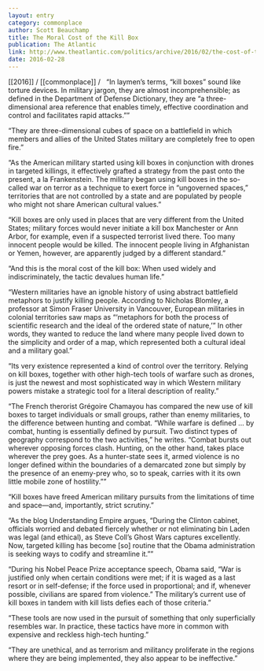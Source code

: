 ```yaml
---
layout: entry
category: commonplace
author: Scott Beauchamp
title: The Moral Cost of the Kill Box
publication: The Atlantic
link: http://www.theatlantic.com/politics/archive/2016/02/the-cost-of-the-kill-box/470751/
date: 2016-02-28
---
```


[[2016]] / [[commonplace]] / 
 
“In laymen’s terms, “kill boxes” sound like torture devices. In military jargon, they are almost incomprehensible; as defined in the Department of Defense Dictionary, they are “a three-dimensional area reference that enables timely, effective coordination and control and facilitates rapid attacks.””

“They are three-dimensional cubes of space on a battlefield in which members and allies of the United States military are completely free to open fire.”

“As the American military started using kill boxes in conjunction with drones in targeted killings, it effectively grafted a strategy from the past onto the present, a la Frankenstein. The military began using kill boxes in the so-called war on terror as a technique to exert force in “ungoverned spaces,” territories that are not controlled by a state and are populated by people who might not share American cultural values.”

“Kill boxes are only used in places that are very different from the United States; military forces would never initiate a kill box Manchester or Ann Arbor, for example, even if a suspected terrorist lived there. Too many innocent people would be killed. The innocent people living in Afghanistan or Yemen, however, are apparently judged by a different standard.”

“And this is the moral cost of the kill box: When used widely and indiscriminately, the tactic devalues human life.”

“Western militaries have an ignoble history of using abstract battlefield metaphors to justify killing people. According to Nicholas Blomley, a professor at Simon Fraser University in Vancouver, European militaries in colonial territories saw maps as “‘metaphors for both the process of scientific research and the ideal of the ordered state of nature,’” In other words, they wanted to reduce the land where many people lived down to the simplicity and order of a map, which represented both a cultural ideal and a military goal.”

“Its very existence represented a kind of control over the territory. Relying on kill boxes, together with other high-tech tools of warfare such as drones, is just the newest and most sophisticated way in which Western military powers mistake a strategic tool for a literal description of reality.”

“The French therorist Grégoire Chamayou has compared the new use of kill boxes to target individuals or small groups, rather than enemy militaries, to the difference between hunting and combat. “While warfare is defined … by combat, hunting is essentially defined by pursuit. Two distinct types of geography correspond to the two activities,” he writes. “Combat bursts out wherever opposing forces clash. Hunting, on the other hand, takes place wherever the prey goes. As a hunter-state sees it, armed violence is no longer defined within the boundaries of a demarcated zone but simply by the presence of an enemy-prey who, so to speak, carries with it its own little mobile zone of hostility.””

“Kill boxes have freed American military pursuits from the limitations of time and space—and, importantly, strict scrutiny.”

“As the blog Understanding Empire argues, “During the Clinton cabinet, officials worried and debated fiercely whether or not eliminating bin Laden was legal (and ethical), as Steve Coll’s Ghost Wars captures excellently. Now, targeted killing has become [so] routine that the Obama administration is seeking ways to codify and streamline it.””

“During his Nobel Peace Prize acceptance speech, Obama said, “War is justified only when certain conditions were met; if it is waged as a last resort or in self-defense; if the force used in proportional; and if, whenever possible, civilians are spared from violence.” The military’s current use of kill boxes in tandem with kill lists defies each of those criteria.”

“These tools are now used in the pursuit of something that only superficially resembles war. In practice, these tactics have more in common with expensive and reckless high-tech hunting.”

“They are unethical, and as terrorism and militancy proliferate in the regions where they are being implemented, they also appear to be ineffective.”
